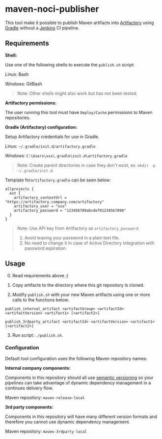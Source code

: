 # maven-noci-publisher

This tool make it possible to publish Maven artifacts into [Artifactory](https://jfrog.com/artifactory/) using [Gradle](https://gradle.org/) without a [Jenkins](https://jenkins.io/) CI pipeline.

## Requirements

**Shell:**

Use one of the following shells to execute the `publish.sh` script:

_Linux:_ Bash

_Windows:_ GitBash

> Note: Other shells might also work but has not been tested.

**Artifactory permissions:**

The user running this tool must have `Deploy/Cache` permissions to Maven repositories.

**Gradle (Artifactory) configuration:**

Setup Artifactory credentials for use in Gradle.

_Linux:_ `~/.gradle/init.d/artifactory.gradle`

_Windows:_ `C:\Users\xxx\.gradle\init.d\artifactory.gradle`

> Note: Create parent directories in case they don't exist, ex. `mkdir -p ~/.gradle/init.d`.

Template for`artifactory.gradle` can be seen below:

```
allprojects {
  ext {
    artifactory_contextUrl = "https://artifactory.company.com/artifactory"
    artifactory_user = "xxx"
    artifactory_password = "123456789abcdef01234567890"
  }
}
```

> Note: Use API key from Artifactory as `artifactory_password`.
> 1) Avoid leaving your password in a plain text file.
> 2) No need to change it in case of Active Directory integration with password expiration.

## Usage

0) Read requirements above ;)

1) Copy artifacts to the directory where this git repository is cloned.

2) Modify `publish.sh` with your new Maven artifacts using one or more calls to the functions below.

```
publish_internal_artifact <artifactGroup> <artifactId> <artifactVersion> <artifact1> [<artifact2>]

publish_3rdparty_artifact <artifactId> <artifactVersion> <artifact1> [<artifact2>]
```

3) Run script: `./publish.sh`.

### Configuration

Default tool configuration uses the following Maven repository names:

**Internal company components:**

Components in this repository should all use [semantic versioning](https://semver.org/) so your pipelines can take advantage of dynamic dependency management in a continues delivery flow.

Maven repository: `maven-release-local`


**3rd party components:**

Components in this repository will have many different version formats and therefore you cannot use dynamic dependency management.

Maven repository: `maven-3rdparty-local`
